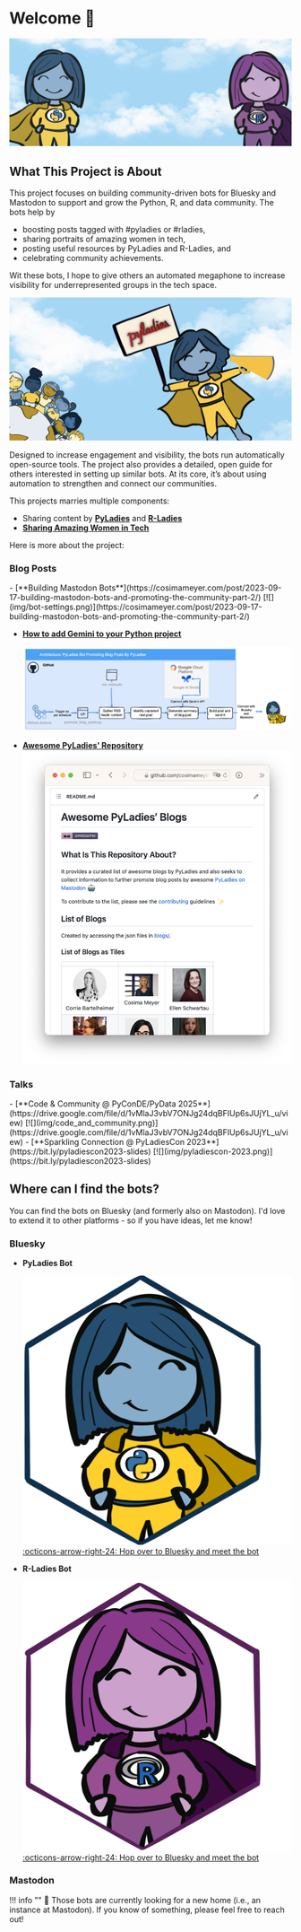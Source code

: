 # Welcome 👋

![](img/bots.png)

## What This Project is About

This project focuses on building community-driven bots for Bluesky and Mastodon to support and grow the Python, R, and data community. The bots help by 

- boosting posts tagged with #pyladies or #rladies, 
- sharing portraits of amazing women in tech, 
- posting useful resources by PyLadies and R-Ladies, and 
- celebrating community achievements. 

Wit these bots, I hope to give others an automated megaphone to increase visibility for underrepresented groups in the tech space.

![](img/pyladies_bot_megaphone.png)

Designed to increase engagement and visibility, the bots run automatically open-source tools. The project also provides a detailed, open guide for others interested in setting up similar bots. At its core, it’s about using automation to strengthen and connect our communities.

This projects marries multiple components:

- Sharing content by [**PyLadies**](https://github.com/cosimameyer/awesome-pyladies-blogs) and [**R-Ladies**](https://github.com/rladies/awesome-rladies-blogs)
- [**Sharing Amazing Women in Tech**](https://gallery.cosimameyer.com/amazing-women-in-tech/)

Here is more about the project:

### Blog Posts 

<div class="grid cards" markdown>
-   [**Building Mastodon Bots**](https://cosimameyer.com/post/2023-09-17-building-mastodon-bots-and-promoting-the-community-part-2/)
    [![](img/bot-settings.png)](https://cosimameyer.com/post/2023-09-17-building-mastodon-bots-and-promoting-the-community-part-2/)

-   [**How to add Gemini to your Python project**](https://cosimameyer.com/post/how-to-add-google-gemini-to-your-python-project-that-makes-use-of-github-actions/)

    [![](img/architecture_bots.png)](https://cosimameyer.com/post/how-to-add-google-gemini-to-your-python-project-that-makes-use-of-github-actions/)

-   [**Awesome PyLadies' Repository**](https://cosimameyer.com/post/2023-04-25-building-mastodon-bots-and-promoting-the-community/)
    [![](img/awesome-pyladies.png)](https://cosimameyer.com/post/2023-04-25-building-mastodon-bots-and-promoting-the-community/)
</div>

### Talks

<div class="grid cards" markdown>
-   [**Code & Community @ PyConDE/PyData 2025**](https://drive.google.com/file/d/1vMlaJ3vbV7ONJg24dqBFIUp6sJUjYL_u/view)
    [![](img/code_and_community.png)](https://drive.google.com/file/d/1vMlaJ3vbV7ONJg24dqBFIUp6sJUjYL_u/view)
-   [**Sparkling Connection @ PyLadiesCon 2023**](https://bit.ly/pyladiescon2023-slides)
    [![](img/pyladiescon-2023.png)](https://bit.ly/pyladiescon2023-slides)
</div>

## Where can I find the bots?

You can find the bots on Bluesky (and formerly also on Mastodon). I'd love to extend it to other platforms - so if you have ideas, let me know!

### Bluesky 

<div class="grid cards" markdown>

-   __PyLadies Bot__

    [![](img/pyladies_bot.png)](https://bsky.app/profile/did:plc:cyhjdt4mp7h4c2ufw3nwcqqx)
    [:octicons-arrow-right-24: Hop over to Bluesky and meet the bot](https://bsky.app/profile/did:plc:cyhjdt4mp7h4c2ufw3nwcqqx)

-   __R-Ladies Bot__

    [![](img/rladies_bot.png)]()
    [:octicons-arrow-right-24: Hop over to Bluesky and meet the bot](#)


</div>


### Mastodon 

!!! info "" 
    👋 Those bots are currently looking for a new home (i.e., an instance at Mastodon). If you know of something, please feel free to reach out!
